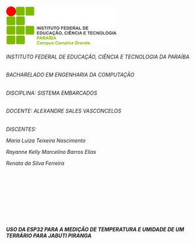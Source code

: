 ![logo IFPB](https://github.com/rafaelacirino/prototipagem/blob/main/logo_campus.png)<br>
<h6>INSTITUTO FEDERAL DE EDUCAÇÃO, CIÊNCIA E TECNOLOGIA DA PARAÍBA</h6>
<h6>BACHARELADO EM ENGENHARIA DA COMPUTAÇÃO</h6>
<h6>DISCIPLINA: SISTEMA EMBARCADOS</h6>
<h6>DOCENTE: ALEXANDRE SALES VASCONCELOS</h6>
<h6>DISCENTES:
<p>Maria Luíza Teixeira Nascimento</p>
<p>Rayanne Kelly Marcelino Barros Elias</p>
<p>Renata da Silva Ferreira</p>
<br>
<br>
<br>
<br>
<br>
<br>
<br>
<br>
<p><b>USO DA ESP32 PARA A MEDIÇÃO DE TEMPERATURA E UMIDADE DE UM TERRÁRIO PARA JABUTI PIRANGA </b></p>
<br>
<br>
<br>
<br>
<br>
<br>
<br>
<br>
